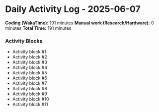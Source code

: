# Daily Activity Log - 2025-06-07

**Coding (WakaTime):** 191 minutes
**Manual work (Research/Hardware):** 0 minutes
**Total Time:** 191 minutes

### Activity Blocks
- Activity block #1
- Activity block #2
- Activity block #3
- Activity block #4
- Activity block #5
- Activity block #6
- Activity block #7
- Activity block #8
- Activity block #9
- Activity block #10
- Activity block #11
